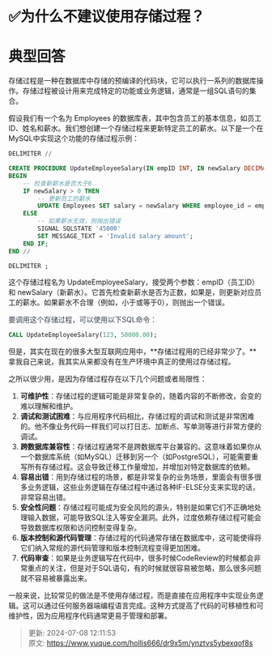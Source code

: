 # ✅为什么不建议使用存储过程？

# 典型回答


存储过程是一种在数据库中存储的预编译的代码块，它可以执行一系列的数据库操作。存储过程被设计用来完成特定的功能或业务逻辑，通常是一组SQL语句的集合。



假设我们有一个名为 Employees 的数据库表，其中包含员工的基本信息，如员工ID、姓名和薪水。我们想创建一个存储过程来更新特定员工的薪水。以下是一个在MySQL中实现这个功能的存储过程示例：



```sql
DELIMITER //

CREATE PROCEDURE UpdateEmployeeSalary(IN empID INT, IN newSalary DECIMAL(10,2))
BEGIN
    -- 检查新薪水是否大于0
    IF newSalary > 0 THEN
        -- 更新员工的薪水
        UPDATE Employees SET salary = newSalary WHERE employee_id = empID;
    ELSE
        -- 如果薪水无效，则抛出错误
        SIGNAL SQLSTATE '45000'
        SET MESSAGE_TEXT = 'Invalid salary amount';
    END IF;
END //

DELIMITER ;

```



这个存储过程名为 UpdateEmployeeSalary，接受两个参数：empID（员工ID）和 newSalary（新薪水）。它首先检查新薪水是否为正数，如果是，则更新对应员工的薪水。如果薪水不合理（例如，小于或等于0），则抛出一个错误。



<font style="color:rgb(55, 65, 81);">要调用这个存储过程，可以使用以下SQL命令：</font>

<font style="color:rgb(55, 65, 81);"></font>

```sql
CALL UpdateEmployeeSalary(123, 50000.00);
```



但是，其实在现在的很多大型互联网应用中，**存储过程用的已经非常少了。**拿我自己来说，我其实从来都没有在生产环境中真正的使用过存储过程。



之所以很少用，是因为存储过程存在以下几个问题或者局限性：



1. **可维护性**：存储过程的逻辑可能是非常复杂的，随着内容的不断修改，会变的难以理解和维护。
2. **调试和测试困难**：与应用程序代码相比，存储过程的调试和测试是非常困难的。他不像业务代码一样我们可以打日志、加断点、写单测等进行非常方便的调试。
3. **跨数据库兼容性**：存储过程通常不是跨数据库平台兼容的。这意味着如果你从一个数据库系统（如MySQL）迁移到另一个（如PostgreSQL），可能需要重写所有存储过程。这会导致迁移工作量增加，并增加对特定数据库的依赖。
4. **容易出错**：用到存储过程的场景，都是非常复杂的业务场景，里面会有很多很多业务逻辑，这些业务逻辑在存储过程中通过各种IF-ELSE分支来实现的话，非常容易出错。
5. **安全性问题**：存储过程可能成为安全风险的源头，特别是如果它们不正确地处理输入数据，可能导致SQL注入等安全漏洞。此外，过度依赖存储过程可能会导致数据库权限和访问控制变得复杂。
6. **版本控制和源代码管理**：存储过程的代码通常存储在数据库中，这可能使得将它们纳入常规的源代码管理和版本控制流程变得更加困难。
7. **代码审查**：如果是业务逻辑写在代码中，很多时候CodeReview的时候都会非常重点的关注，但是对于SQL语句，有的时候就很容易被忽略，那么很多问题就不容易被暴露出来。



一般来说，比较常见的做法是不使用存储过程，而是直接在应用程序中实现业务逻辑。这可以通过任何服务器端编程语言完成。这种方式提高了代码的可移植性和可维护性，因为应用程序代码通常更易于管理和部署。



> 更新: 2024-07-08 12:11:53  
> 原文: <https://www.yuque.com/hollis666/dr9x5m/ynztvs5ybexqof8s>